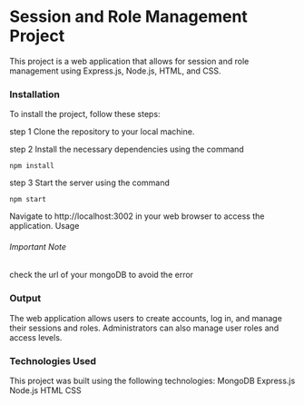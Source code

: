 <h1>Session and Role Management Project</h1>

This project is a web application that allows for session and role management using Express.js, Node.js, HTML, and CSS.

<h3>Installation</h3>
To install the project, follow these steps:

 step 1 Clone the repository to your local machine.


step 2 Install the necessary dependencies using the command 

```
npm install
```
step 3 Start the server using the command 
```
npm start
```
Navigate to http://localhost:3002 in your web browser to access the application.
Usage
<h6>Important Note</h6>
<p>check the url of your mongoDB to avoid the error<p>
<h3>Output</h3>
The web application allows users to create accounts, log in, and manage their sessions and roles. Administrators can also manage user roles and access levels.

<h3>Technologies Used</h3>
This project was built using the following technologies:
MongoDB
Express.js
Node.js
HTML
CSS

